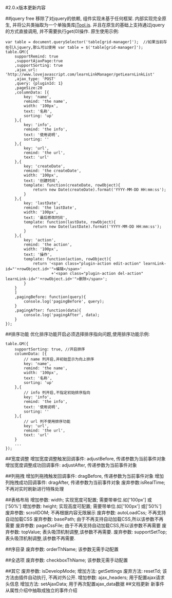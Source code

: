 
#2.0.x版本更新内容

##jquery free
移除了对jquery的依赖, 组件实现未基于任何框架. 内部实现完全原生, 并将公共类抽取为一个单独类库[jTool.js](https://github.com/baukh789/jTool). 
并且在原生的基础上支持通过jquery的方式直接调用, 并不需要执行get(0)操作.
原生使用示例:
```
var table = document.querySelector('table[grid-manager]');  //如果当前存在引入jquery,那么可以使用 var table = $('table[grid-manager]');
table.GM({
	supportRemind: true
	,supportAjaxPage:true
	,supportSorting: true
	,ajax_url: 'http://www.lovejavascript.com/learnLinkManager/getLearnLinkList'
	,ajax_type: 'POST'
	,query: {pluginId: 1}
	,pageSize:20
	,columnData: [{
		key: 'name',
		remind: 'the name',
		width: '100px',
		text: '名称',
		sorting: 'up'
	},{
		key: 'info',
		remind: 'the info',
		text: '使用说明',
		sorting: ''
	},{
		key: 'url',
		remind: 'the url',
		text: 'url'
	},{
		key: 'createDate',
		remind: 'the createDate',
		width: '100px',
		text: '创建时间',
		template: function(createDate, rowObject){
			return new Date(createDate).format('YYYY-MM-DD HH:mm:ss');
		}
	},{
		key: 'lastDate',
		remind: 'the lastDate',
		width: '100px',
		text: '最后修改时间',
		template: function(lastDate, rowObject){
			return new Date(lastDate).format('YYYY-MM-DD HH:mm:ss');
		}
	},{
		key: 'action',
		remind: 'the action',
		width: '100px',
		text: '操作',
		template: function(action, rowObject){
			return '<span class="plugin-action edit-action" learnLink-id="'+rowObject.id+'">编辑</span>'
					+'<span class="plugin-action del-action" learnLink-id="'+rowObject.id+'">删除</span>';
		}
	}
	]
	,pagingBefore: function(query){
		console.log('pagingBefore', query);
	}
	,pagingAfter: function(data){
		console.log('pagingAfter', data);
	}
});
```

##排序功能
优化排序功能开启必须选择排序指向问题,使用排序功能示例:
```
table.GM({
	supportSorting: true, //开启排序
	columnData: [{
		// name 列开启,并初始显示为向上排序
		key: 'name',
		remind: 'the name',
		width: '100px',
		text: '名称',
		sorting: 'up'
	},{
		// info 列开启,不指定初始排序指向
		key: 'info',
		remind: 'the info',
		text: '使用说明',
		sorting: ''
	},{
		// url 列不使用排序功能
		key: 'url',
		remind: 'the url',
		text: 'url'
	}
	...
});
```

##宽度调整
增加宽度调整触发回调事件: adjustBefore, 传递参数为当前事件对象
增加宽度调整成功回调事件: adjustAfter, 传递参数为当前事件对象

##列拖拽
增加列拖拽触发回调事件: dragBefore, 传递参数为当前事件对象
增加列拖拽成功回调事件: dragAfter, 传递参数为当前事件对象
废弃参数:isRealTime; 不再对实时刷新进行特殊处理

##表格布局
增加参数: width; 实现宽度可配置; 需要带单位.如['100px'] 或['50%']
增加参数: height; 实现高度可配置; 需要带单位.如['100px'] 或['50%']
废弃参数: scrollDOM; 不再根据内容无限展示
废弃参数: autoLoadCss; 不再支持自动加载CSS
废弃参数: basePath; 由于不再支持自动加载CSS,所以该参数不再需要
废弃参数: pageCssFile; 由于不再支持自动加载CSS,所以该参数不再需要
废弃参数: topValue; 表头吸顶机制调整,该参数不再需要.
废弃参数: supportSetTop; 表头吸顶机制调整,该参数不再需要.

##序目录
废弃参数: orderThName; 该参数无需手动配置

##全选项
废弃参数: checkboxThName; 该参数无需手动配置


##其它
废弃参数: isDevelopMode;
增加方法: getSettings
废弃方法: resetTd; 该方法由插件自动执行, 不再对外公开.
增加参数: ajax_headers; 用于配置ajax请求头信息
增加方法: setAjaxData; 用于再次配置ajax_data数据
##文档更新
新事件从属性介绍中抽取成独立的事件介绍
